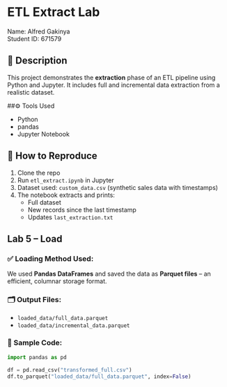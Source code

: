 # ETL Extract Lab

Name: Alfred Gakinya  
Student ID: 671579

## 🧾 Description
This project demonstrates the **extraction** phase of an ETL pipeline using Python and Jupyter. It includes full and incremental data extraction from a realistic dataset.

##⚙️ Tools Used
- Python
- pandas
- Jupyter Notebook

## 🔁 How to Reproduce
1. Clone the repo
2. Run `etl_extract.ipynb` in Jupyter
3. Dataset used: `custom_data.csv` (synthetic sales data with timestamps)
4. The notebook extracts and prints:
   - Full dataset
   - New records since the last timestamp
   - Updates `last_extraction.txt`

## Lab 5 – Load

### ✅ Loading Method Used:
We used **Pandas DataFrames** and saved the data as **Parquet files** – an efficient, columnar storage format.

### 🗂️ Output Files:
- `loaded_data/full_data.parquet`
- `loaded_data/incremental_data.parquet`

### 🔢 Sample Code:
```python
import pandas as pd

df = pd.read_csv("transformed_full.csv")
df.to_parquet("loaded_data/full_data.parquet", index=False)


